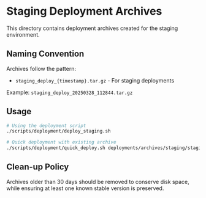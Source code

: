 # Staging Deployment Archives

This directory contains deployment archives created for the staging environment.

## Naming Convention

Archives follow the pattern:
- `staging_deploy_{timestamp}.tar.gz` - For staging deployments

Example: `staging_deploy_20250328_112844.tar.gz`

## Usage

```bash
# Using the deployment script
./scripts/deployment/deploy_staging.sh

# Quick deployment with existing archive
./scripts/deployment/quick_deploy.sh deployments/archives/staging/staging_deploy_20250328_112844.tar.gz
```

## Clean-up Policy

Archives older than 30 days should be removed to conserve disk space, while ensuring at least one known stable version is preserved.